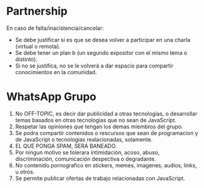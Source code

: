 # Partnership

En caso de falta/inacistencia/cancelar:

- Se debe justificar si es que se desea volver a participar en una charla (virtual o remota).
- Se debe tener un plan b (un segundo expositor con el mismo tema o distinto).
- Si no se justifica, no se le volverá a dar espacio para compartir conocimientos en la comunidad.

# WhatsApp Grupo

1. No OFF-TOPIC, es decir dar publicidad a otras tecnologias, o desarrollar temas basados en otras tecnologias que no sean de JavaScript.
2. Respetar las opiniones que tengan los demas miembros del grupo.
3. Se podra compartir contenidos o rescursos que sean de programacion y de JavaScript o tecnologias realacionadas, solamente.
4. EL QUE PONGA SPAM, SERÁ BANEADO.
5. Por ningun motivo se tolerara intimidación, acoso, abuso, discriminación, comunicación despectiva o degradante. 
6. No contenido pornografico en stickers, memes, imagenes, audios, links, u otros.
7. Se permite publicar ofertas de trabajo relacionadas con JavaScript.
